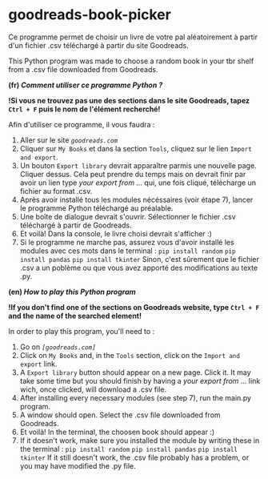 # goodreads-book-picker
Ce programme permet de choisir un livre de votre pal aléatoirement à partir d'un fichier .csv téléchargé à partir du site Goodreads.

This Python program was made to choose a random book in your tbr shelf from a .csv file downloaded from Goodreads.

**(fr) _Comment utiliser ce programme Python ?_**

__!Si vous ne trouvez pas une des sections dans le site Goodreads, tapez `Ctrl + F` puis le nom de l'élément recherché!__

Afin d'utiliser ce programme, il vous faudra :
1) Aller sur le site _`goodreads.com`_
2) Cliquer sur `My Books` et dans la section `Tools`, cliquez sur le lien `Import and export`.
3) Un bouton `Export library` devrait apparaître parmis une nouvelle page. Cliquer dessus. Cela peut prendre du temps mais on devrait finir par avoir un lien type *your export from ...* qui, une fois cliqué, télécharge un fichier au format .csv.
4) Après avoir installé tous les modules nécéssaires (voir étape 7), lancer le programme Python téléchargé au préalable.
5) Une boîte de dialogue devrait s'ouvrir. Sélectionner le fichier .csv téléchargé à partir de Goodreads.
6) Et voilà! Dans la console, le livre choisi devrait s'afficher :)
7) Si le programme ne marche pas, assurez vous d'avoir installé les modules avec ces mots dans le terminal :
`pip install random`
`pip install pandas`
`pip install tkinter`
Sinon, c'est sûrement que le fichier .csv a un poblème ou que vous avez apporté des modifications au texte .py.

**(en) _How to play this Python program_**

__!If you don't find one of the sections on Goodreads website, type `Ctrl + F` and the name of the searched element!__

In order to play this program, you'll need to :
1) Go on _`[goodreads.com]`_
2) Click on `My Books` and, in the `Tools` section, click on the `Import and export` link.
3) A `Export library` button should appear on a new page. Click it. It may take some time but you should finish by having a *your export from ...* link wich, once clicked, will download a .csv file.
4) After installing every necessary modules (see step 7), run the main.py program.
5) A window should open. Select the .csv file downloaded from Goodreads.
6) Et voilà! In the terminal, the choosen book should appear :)
7) If it doesn't work, make sure you installed the module by writing these in the terminal :
`pip install random`
`pip install pandas`
`pip install tkinter`
If it still doesn't work, the .csv file probably has a problem, or you may have modified the .py file.
